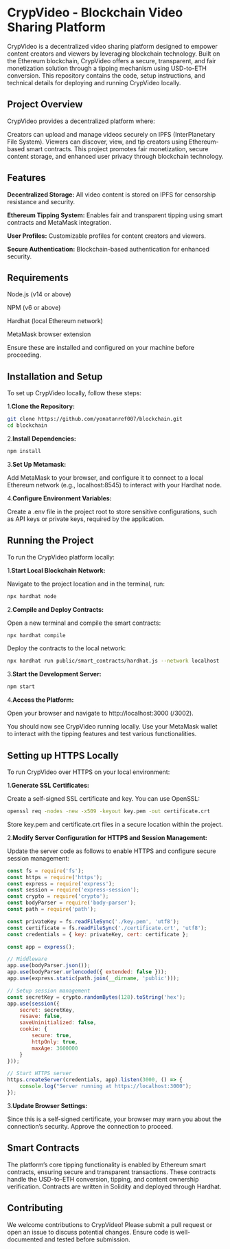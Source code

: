 # CrypVideo - Blockchain Video Sharing Platform

CrypVideo is a decentralized video sharing platform designed to empower content creators and viewers by leveraging blockchain technology. Built on the Ethereum blockchain, CrypVideo offers a secure, transparent, and fair monetization solution through a tipping mechanism using USD-to-ETH conversion. This repository contains the code, setup instructions, and technical details for deploying and running CrypVideo locally.

## Project Overview

CrypVideo provides a decentralized platform where:

Creators can upload and manage videos securely on IPFS (InterPlanetary File System).
Viewers can discover, view, and tip creators using Ethereum-based smart contracts.
This project promotes fair monetization, secure content storage, and enhanced user privacy through blockchain technology.

## Features

**Decentralized Storage:** All video content is stored on IPFS for censorship resistance and security.

**Ethereum Tipping System:** Enables fair and transparent tipping using smart contracts and MetaMask integration.

**User Profiles:** Customizable profiles for content creators and viewers.

**Secure Authentication:** Blockchain-based authentication for enhanced security.

## Requirements

Node.js (v14 or above)

NPM (v6 or above)

Hardhat (local Ethereum network)

MetaMask browser extension


Ensure these are installed and configured on your machine before proceeding.

## Installation and Setup
To set up CrypVideo locally, follow these steps:

1.**Clone the Repository:**

```bash
git clone https://github.com/yonatanref007/blockchain.git
cd blockchain
```

2.**Install Dependencies:**

```bash
npm install
```
3.**Set Up Metamask:**

Add MetaMask to your browser, and configure it to connect to a local Ethereum network (e.g., localhost:8545) to interact with your Hardhat node.

4.**Configure Environment Variables:**

Create a .env file in the project root to store sensitive configurations, such as API keys or private keys, required by the application.

## Running the Project
To run the CrypVideo platform locally:

1.**Start Local Blockchain Network:**

Navigate to the project location and in the terminal, run:
```bash
npx hardhat node
```
2.**Compile and Deploy Contracts:**

Open a new terminal and compile the smart contracts:
```bash
npx hardhat compile
```
Deploy the contracts to the local network:
```bash
npx hardhat run public/smart_contracts/hardhat.js --network localhost
```
3.**Start the Development Server:**
```bash
npm start
```
4.**Access the Platform:**

Open your browser and navigate to http://localhost:3000 (/3002).

You should now see CrypVideo running locally. Use your MetaMask wallet to interact with the tipping features and test various functionalities.


## Setting up HTTPS Locally
To run CrypVideo over HTTPS on your local environment:

1.**Generate SSL Certificates:**

Create a self-signed SSL certificate and key. You can use OpenSSL:
```bash
openssl req -nodes -new -x509 -keyout key.pem -out certificate.crt
```
Store key.pem and certificate.crt files in a secure location within the project.

2.**Modify Server Configuration for HTTPS and Session Management:**

Update the server code as follows to enable HTTPS and configure secure session management:
```javascript
const fs = require('fs');
const https = require('https');
const express = require('express');
const session = require('express-session');
const crypto = require('crypto');
const bodyParser = require('body-parser');
const path = require('path');

const privateKey = fs.readFileSync('./key.pem', 'utf8');
const certificate = fs.readFileSync('./certificate.crt', 'utf8');
const credentials = { key: privateKey, cert: certificate };

const app = express();

// Middleware
app.use(bodyParser.json());
app.use(bodyParser.urlencoded({ extended: false }));
app.use(express.static(path.join(__dirname, 'public')));

// Setup session management
const secretKey = crypto.randomBytes(128).toString('hex');
app.use(session({
    secret: secretKey,
    resave: false,
    saveUninitialized: false,
    cookie: {
        secure: true,
        httpOnly: true, 
        maxAge: 3600000 
    }
}));

// Start HTTPS server
https.createServer(credentials, app).listen(3000, () => {
    console.log("Server running at https://localhost:3000");
});
```

3.**Update Browser Settings:**

Since this is a self-signed certificate, your browser may warn you about the connection’s security. Approve the connection to proceed.



## Smart Contracts
The platform’s core tipping functionality is enabled by Ethereum smart contracts, ensuring secure and transparent transactions. These contracts handle the USD-to-ETH conversion, tipping, and content ownership verification. Contracts are written in Solidity and deployed through Hardhat.

## Contributing

We welcome contributions to CrypVideo! Please submit a pull request or open an issue to discuss potential changes. Ensure code is well-documented and tested before submission.

